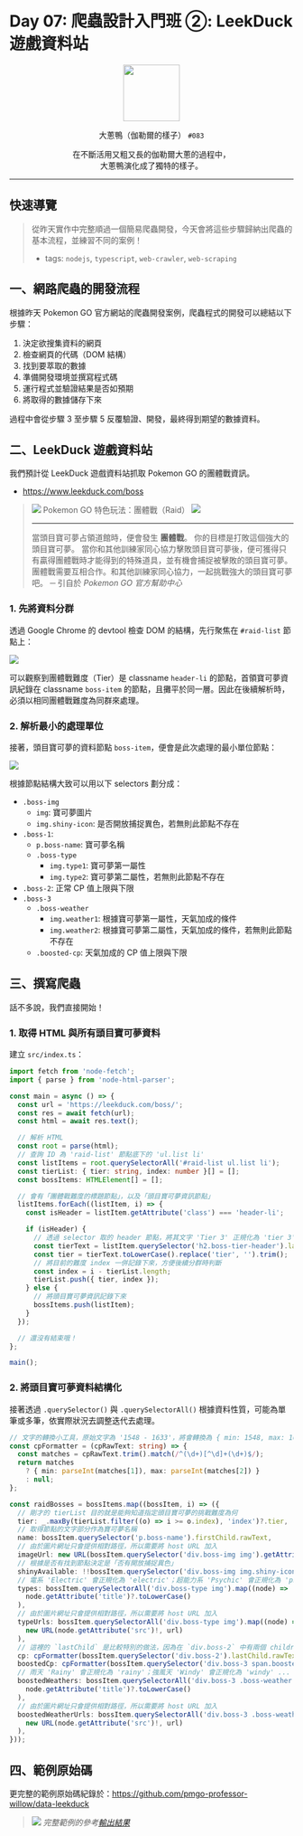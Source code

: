 # Day 07: 爬蟲設計入門班 ②: LeekDuck 遊戲資料站

<p align="center">
    <img src="./cover.png" width="100" />
</p>

<p align="center">
    大蔥鴨（伽勒爾的樣子） <code>#083</code>
</p>

<p align="center">
    在不斷活用又粗又長的伽勒爾大蔥的過程中，<br>大蔥鴨演化成了獨特的樣子。
</p>

---

## 快速導覽

> 從昨天實作中完整順過一個簡易爬蟲開發，今天會將這些步驟歸納出爬蟲的基本流程，並練習不同的案例！
> * tags: `nodejs`, `typescript`, `web-crawler`, `web-scraping`

## 一、網路爬蟲的開發流程

根據昨天 Pokemon GO 官方網站的爬蟲開發案例，爬蟲程式的開發可以總結以下步驟：
1. 決定欲搜集資料的網頁
2. 檢查網頁的代碼（DOM 結構）
3. 找到要萃取的數據
4. 準備開發環境並撰寫程式碼
5. 運行程式並驗證結果是否如預期
6. 將取得的數據儲存下來

過程中會從步驟 3 至步驟 5 反覆驗證、開發，最終得到期望的數據資料。

## 二、LeekDuck 遊戲資料站

我們預計從 LeekDuck 遊戲資料站抓取 Pokemon GO 的團體戰資訊。
* https://www.leekduck.com/boss

> ![](/textures/notice.png) Pokemon GO 特色玩法：團體戰（Raid） ![](/textures/notice.png)
>
> ---
>
> 當頭目寶可夢占領道館時，便會發生 **團體戰**。 你的目標是打敗這個強大的頭目寶可夢。 當你和其他訓練家同心協力擊敗頭目寶可夢後，便可獲得只有贏得團體戰時才能得到的特殊道具，並有機會捕捉被擊敗的頭目寶可夢。 團體戰需要互相合作。和其他訓練家同心協力，一起挑戰強大的頭目寶可夢吧。 ─ 引自於 *Pokemon GO 官方幫助中心*

### 1. 先將資料分群

透過 Google Chrome 的 devtool 檢查 DOM 的結構，先行聚焦在 `#raid-list` 節點上：

![](/day%20%23007/leekduck-list.png)

可以觀察到團體戰難度（Tier）是 classname `header-li` 的節點，首領寶可夢資訊紀錄在 classname `boss-item` 的節點，且攤平於同一層。因此在後續解析時，必須以相同團體戰難度為同群來處理。

### 2. 解析最小的處理單位

接著，頭目寶可夢的資料節點 `boss-item`，便會是此次處理的最小單位節點：

![](/day%20%23007/leekduck-pokemon-item.png)

根據節點結構大致可以用以下 selectors 劃分成：
* `.boss-img`
  * `img`: 寶可夢圖片
  * `img.shiny-icon`: 是否開放捕捉異色，若無則此節點不存在
* `.boss-1`: 
  * `p.boss-name`: 寶可夢名稱
  * `.boss-type`
    * `img.type1`: 寶可夢第一屬性
    * `img.type2`: 寶可夢第二屬性，若無則此節點不存在
* `.boss-2`: 正常 CP 值上限與下限
* `.boss-3`
  * `.boss-weather`
    * `img.weather1`: 根據寶可夢第一屬性，天氣加成的條件
    * `img.weather2`: 根據寶可夢第二屬性，天氣加成的條件，若無則此節點不存在
  * `.boosted-cp`: 天氣加成的 CP 值上限與下限

## 三、撰寫爬蟲

話不多說，我們直接開始！

### 1. 取得 HTML 與所有頭目寶可夢資料

建立 `src/index.ts`：

```ts
import fetch from 'node-fetch';
import { parse } from 'node-html-parser';

const main = async () => {
  const url = 'https://leekduck.com/boss/';
  const res = await fetch(url);
  const html = await res.text();

  // 解析 HTML
  const root = parse(html);
  // 查詢 ID 為 'raid-list' 節點底下的 'ul.list li'
  const listItems = root.querySelectorAll('#raid-list ul.list li');
  const tierList: { tier: string, index: number }[] = [];
  const bossItems: HTMLElement[] = [];

  // 會有「團體戰難度的標題節點」，以及「頭目寶可夢資訊節點」
  listItems.forEach((listItem, i) => {
    const isHeader = listItem.getAttribute('class') === 'header-li';

    if (isHeader) {
      // 透過 selector 取的 header 節點，將其文字 'Tier 3' 正規化為 'tier 3'
      const tierText = listItem.querySelector('h2.boss-tier-header').lastChild.rawText;
      const tier = tierText.toLowerCase().replace('tier', '').trim();
      // 將目前的難度 index 一併記錄下來，方便後續分群時判斷
      const index = i - tierList.length;
      tierList.push({ tier, index });
    } else {
      // 將頭目寶可夢資訊記錄下來
      bossItems.push(listItem);
    }
  });

  // 還沒有結束哦！
};

main();
```

### 2. 將頭目寶可夢資料結構化

接著透過 `.querySelector()` 與 `.querySelectorAll()` 根據資料性質，可能為單筆或多筆，依實際狀況去調整迭代去處理。

```ts
// 文字的轉換小工具，原始文字為 '1548 - 1633'，將會轉換為 { min: 1548, max: 1633 }
const cpFormatter = (cpRawText: string) => {
  const matches = cpRawText.trim().match(/^(\d+)[^\d]+(\d+)$/);
  return matches
    ? { min: parseInt(matches[1]), max: parseInt(matches[2]) }
    : null;
};

const raidBosses = bossItems.map((bossItem, i) => ({
  // 剛才的 tierList 目的就是能夠知道指定頭目寶可夢的挑戰難度為何
  tier: _.maxBy(tierList.filter((o) => i >= o.index), 'index')?.tier,
  // 取得節點的文字部分作為寶可夢名稱
  name: bossItem.querySelector('p.boss-name').firstChild.rawText,
  // 由於圖片網址只會提供相對路徑，所以需要將 host URL 加入
  imageUrl: new URL(bossItem.querySelector('div.boss-img img').getAttribute('src')!, url).href,
  // 根據是否有找到節點決定是「否有開放捕捉異色」
  shinyAvailable: !!bossItem.querySelector('div.boss-img img.shiny-icon'),
  // 電系 'Electric' 會正規化為 'electric'；超能力系 'Psychic' 會正規化為 'psychic' ... 諸此類推
  types: bossItem.querySelectorAll('div.boss-type img').map((node) =>
    node.getAttribute('title')?.toLowerCase()
  ),
  // 由於圖片網址只會提供相對路徑，所以需要將 host URL 加入
  typeUrls: bossItem.querySelectorAll('div.boss-type img').map((node) =>
    new URL(node.getAttribute('src')!, url)
  ),
  // 這裡的 `lastChild` 是比較特別的做法，因為在 `div.boss-2` 中有兩個 children，後者是不帶有任何 tag 的節點
  cp: cpFormatter(bossItem.querySelector('div.boss-2').lastChild.rawText),
  boostedCp: cpFormatter(bossItem.querySelector('div.boss-3 span.boosted-cp').lastChild.rawText),
  // 雨天 'Rainy' 會正規化為 'rainy'；強風天 'Windy' 會正規化為 'windy' ... 諸此類推
  boostedWeathers: bossItem.querySelectorAll('div.boss-3 .boss-weather img').map((node) =>
    node.getAttribute('title')?.toLowerCase()
  ),
  // 由於圖片網址只會提供相對路徑，所以需要將 host URL 加入
  boostedWeatherUrls: bossItem.querySelectorAll('div.boss-3 .boss-weather img').map((node) => 
    new URL(node.getAttribute('src')!, url)
  ),
}));
```

## 四、範例原始碼

更完整的範例原始碼紀錄於：https://github.com/pmgo-professor-willow/data-leekduck

> ![](/day%20%23007/preview.png)
> *完整範例的參考[輸出結果](https://github.com/pmgo-professor-willow/data-leekduck/blob/gh-pages/raid-bosses.json)*
